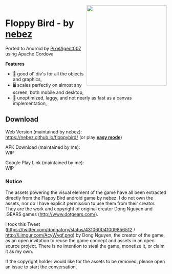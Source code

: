 <img src="screencap.png" align="right" width="250">

# Floppy Bird - by [nebez](https://github.com/nebez/) 

Ported to Android by [PixelAgent007](https://github.com/PixelAgent007/) using Apache Cordova

**Features**

* 🎉 good ol' div's for all the objects and graphics,
* 🖥 scales perfectly on almost any screen, both mobile and desktop,
* 💩 unoptimized, laggy, and not nearly as fast as a canvas implementation,

## Download

Web Version (maintained by nebez):<br>
https://nebez.github.io/floppybird/ (or play [**easy mode**](https://nebez.github.io/floppybird/?easy))

APK Download (maintained by me):<br>
WIP

Google Play Link (maintained by me):<br>
WIP

### Notice

The assets powering the visual element of the game have all been extracted directly from the Flappy Bird android game by nebez. I do not own the assets, nor do I have explicit permission to use them from their creator. They are the work and copyright of original creator Dong Nguyen and .GEARS games (http://www.dotgears.com/).

I took this Tweet (https://twitter.com/dongatory/status/431060041009856512 / http://i.imgur.com/AcyWyqf.png) by Dong Nguyen, the creator of the game, as an open invitation to reuse the game concept and assets in an open source project. There is no intention to steal the game, monetize it, or claim it as my own.

If the copyright holder would like for the assets to be removed, please open an issue to start the conversation.
